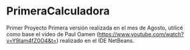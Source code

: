 # PrimeraCalculadora
Primer Proyecto
Primera versión realizada en el mes de Agosto, utilicé como base el video de Paul Oamen (https://www.youtube.com/watch?v=Y9Iam4fZ0O4&t=) realizado en el IDE NetBeans.
